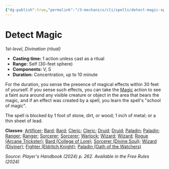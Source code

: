 ```yaml
---
{"dg-publish":true,"permalink":"/3-mechanics/cli/spells/detect-magic-xphb/","tags":["ttrpg-cli/compendium/src/5e/xphb","ttrpg-cli/spell/class/artificer","ttrpg-cli/spell/class/bard","ttrpg-cli/spell/class/cleric","ttrpg-cli/spell/class/druid","ttrpg-cli/spell/class/paladin","ttrpg-cli/spell/class/ranger","ttrpg-cli/spell/class/sorcerer","ttrpg-cli/spell/class/warlock","ttrpg-cli/spell/class/wizard","ttrpg-cli/spell/feat/artificer-initiate","ttrpg-cli/spell/feat/drow-high-magic","ttrpg-cli/spell/feat/fey-touched","ttrpg-cli/spell/feat/magic-initiate","ttrpg-cli/spell/feat/ritual-caster","ttrpg-cli/spell/level/1st-level","ttrpg-cli/spell/optfeature/pact-of-the-tome","ttrpg-cli/spell/race/elf","ttrpg-cli/spell/ritual","ttrpg-cli/spell/school/divination","ttrpg-cli/spell/subclass/arcane-trickster","ttrpg-cli/spell/subclass/college-of-lore","ttrpg-cli/spell/subclass/divine-soul","ttrpg-cli/spell/subclass/diviner","ttrpg-cli/spell/subclass/eldritch-knight","ttrpg-cli/spell/subclass/oath-of-the-watchers"],"created":"2025-03-01T17:25:24.270-05:00","updated":"2025-03-25T22:27:48.475-04:00"}
---
```


# Detect Magic
*1st-level, Divination (ritual)*  


- **Casting time:** 1 action unless cast as a ritual
- **Range:** Self (30-feet sphere)
- **Components:** V, S
- **Duration:** Concentration, up to 10 minute

For the duration, you sense the presence of magical effects within 30 feet of yourself. If you sense such effects, you can take the [Magic](3-Mechanics/CLI/rules/actions.md#Magic) action to see a faint aura around any visible creature or object in the area that bears the magic, and if an effect was created by a spell, you learn the spell's "school of magic".

The spell is blocked by 1 foot of stone, dirt, or wood; 1 inch of metal; or a thin sheet of lead.

**Classes**: [Artificer](list-spells-classes-artificer); [Bard](list-spells-classes-bard); [Bard](list-spells-classes-bard); [Cleric](list-spells-classes-cleric); [Cleric](list-spells-classes-cleric); [Druid](list-spells-classes-druid); [Druid](list-spells-classes-druid); [Paladin](list-spells-classes-paladin); [Paladin](list-spells-classes-paladin); [Ranger](list-spells-classes-ranger); [Ranger](list-spells-classes-ranger); [Sorcerer](list-spells-classes-sorcerer); [Sorcerer](list-spells-classes-sorcerer); [Warlock](list-spells-classes-warlock); [Wizard](list-spells-classes-wizard); [Wizard](list-spells-classes-wizard); [Rogue (Arcane Trickster)](list-spells-classes-rogue-xphb-arcane-trickster-xphb); [Bard (College of Lore)](list-spells-classes-bard-xphb-college-of-lore-xphb); [Sorcerer (Divine Soul)](list-spells-classes-sorcerer-xphb-divine-soul-xge); [Wizard (Diviner)](list-spells-classes-wizard-xphb-diviner-xphb); [Fighter (Eldritch Knight)](list-spells-classes-fighter-xphb-eldritch-knight-xphb); [Paladin (Oath of the Watchers)](list-spells-classes-paladin-xphb-oath-of-the-watchers-tce)

*Source: Player's Handbook (2024) p. 262. Available in the Free Rules (2024)*